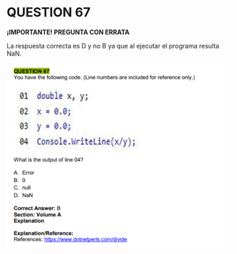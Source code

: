 # QUESTION 67

**¡IMPORTANTE! PREGUNTA CON ERRATA**

La respuesta correcta es D y no B ya que al ejecutar el programa resulta NaN.

![imagen](img1.png)